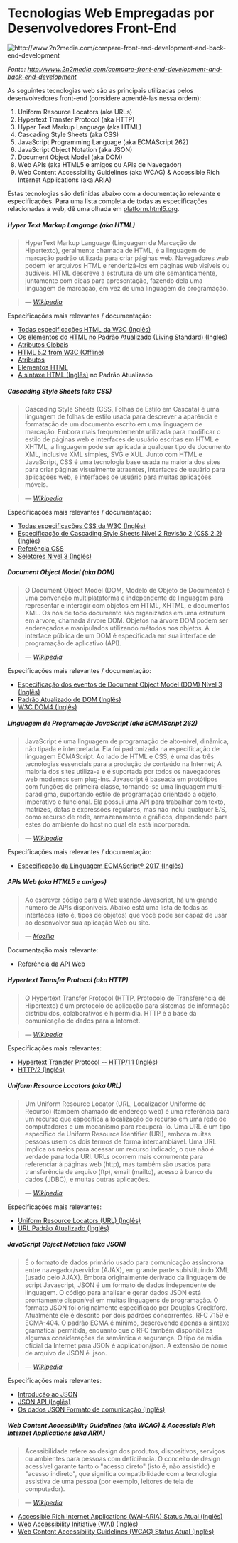 # Tecnologias Web Empregadas por Desenvolvedores Front-End

![](../images/web-tech-employed.jpg "http://www.2n2media.com/compare-front-end-development-and-back-end-development")

<cite>Fonte: <a href="http://www.2n2media.com/compare-front-end-development-and-back-end-development">http://www.2n2media.com/compare-front-end-development-and-back-end-development</a> </cite>

As seguintes tecnologias web são as principais utilizadas pelos desenvolvedores front-end (considere aprendê-las nessa ordem):

1. Uniform Resource Locators (aka URLs)
2. Hypertext Transfer Protocol (aka HTTP)
3. Hyper Text Markup Language (aka HTML)
4. Cascading Style Sheets (aka CSS)
6. JavaScript Programming Language (aka ECMAScript 262)
7. JavaScript Object Notation (aka JSON)
8. Document Object Model (aka DOM)
9. Web APIs (aka HTML5 e amigos ou APIs de Navegador)
10. Web Content Accessibility Guidelines (aka WCAG) & Accessible Rich Internet Applications (aka ARIA)

Estas tecnologias são definidas abaixo com a documentação relevante e especificações. Para uma lista completa de todas as especificações relacionadas à web, dê uma olhada em [platform.html5.org](https://platform.html5.org/).

##### Hyper Text Markup Language (aka HTML)

> HyperText Markup Language (Linguagem de Marcação de Hipertexto), geralmente chamada de HTML, é a linguagem de marcação padrão utilizada para criar páginas web. Navegadores web podem ler arquivos HTML e renderizá-los em páginas web visíveis ou audíveis. HTML descreve a estrutura de um site semanticamente, juntamente com dicas para apresentação, fazendo dela uma linguagem de marcação, em vez de uma linguagem de programação.

><cite>&#8212; [Wikipedia](https://pt.wikipedia.org/wiki/HTML)</cite>

Especificações mais relevantes / documentação:

* [Todas especificações HTML da W3C (Inglês)](http://www.w3.org/standards/techs/html#w3c_all)
* [Os elementos do HTML no Padrão Atualizado (Living Standard) (Inglês)](https://html.spec.whatwg.org/multipage)
* [Atributos Globais](https://developer.mozilla.org/pt-BR/docs/Web/HTML/Global_attributes)
* [HTML 5.2 from W3C (Offline)](http://w3c.github.io/html/)
* [Atributos](https://developer.mozilla.org/en-US/docs/Web/HTML/Attributes)
* [Elementos HTML](https://developer.mozilla.org/en-US/docs/Web/HTML/Element)
* [A sintaxe HTML (Inglês)](https://html.spec.whatwg.org/multipage/syntax.html#syntax) no Padrão Atualizado

##### Cascading Style Sheets (aka CSS)

> Cascading Style Sheets (CSS, Folhas de Estilo em Cascata) é uma linguagem de folhas de estilo usada para descrever a aparência e formatação de um documento escrito em uma linguagem de marcação. Embora mais frequentemente utilizada para modificar o estilo de páginas web e interfaces de usuário escritas em HTML e XHTML, a linguagem pode ser aplicada à qualquer tipo de documento XML, inclusive XML simples, SVG e XUL. Junto com HTML e JavaScript, CSS é uma tecnologia base usada na maioria dos sites para criar páginas visualmente atraentes, interfaces de usuário para aplicações web, e interfaces de usuário para muitas aplicações móveis.

><cite>&#8212; [Wikipedia](https://pt.wikipedia.org/wiki/Cascading_Style_Sheets)</cite>

Especificações mais relevantes / documentação:

* [Todas especificações CSS da W3C (Inglês)](http://www.w3.org/Style/CSS/current-work#roadmap)
* [Especificação de Cascading Style Sheets Nível 2 Revisão 2 (CSS 2.2) (Inglês)](https://drafts.csswg.org/css2/)
* [Referência CSS](https://developer.mozilla.org/pt-BR/docs/Web/CSS/CSS_Reference)
* [Seletores Nível 3 (Inglês)](http://www.w3.org/TR/css3-selectors/)

##### Document Object Model (aka DOM)

> O Document Object Model (DOM, Modelo de Objeto de Documento) é uma convenção multiplataforma e independente de linguagem para representar e interagir com objetos em HTML, XHTML, e documentos XML. Os nós de todo documento são organizados em uma estrutura em árvore, chamada árvore DOM. Objetos na árvore DOM podem ser endereçados e manipulados utilizando métodos nos objetos. A interface pública de um DOM é especificada em sua interface de programação de aplicativo (API).

><cite>&#8212; [Wikipedia](https://pt.wikipedia.org/wiki/Modelo_de_Objeto_de_Documentos)</cite>

Especificações mais relevantes / documentação:

* [Especificação dos eventos de Document Object Model (DOM) Nível 3 (Inglês)](https://www.w3.org/TR/DOM-Level-3-Events/)
* [Padrão Atualizado de DOM (Inglês)](https://dom.spec.whatwg.org/)
* [W3C DOM4 (Inglês)](https://www.w3.org/TR/2015/REC-dom-20151119/)

##### Linguagem de Programação JavaScript (aka ECMAScript 262)

> JavaScript é uma linguagem de programação de alto-nível, dinâmica, não tipada e interpretada. Ela foi padronizada na especificação de linguagem ECMAScript. Ao lado de HTML e CSS, é uma das três tecnologias essencials para a produção de conteúdo na Internet; A maioria dos sites utiliza-a e é suportada por todos os navegadores web modernos sem plug-ins. Javascript é baseada em protótipos com funções de primeira classe, tornando-se uma linguagem multi-paradigma, suportando estilo de programação orientado a objeto, imperativo e funcional. Ela possui uma API para trabalhar com texto, matrizes, datas e expressões regulares, mas não inclui qualquer E/S, como recurso de rede, armazenamento e gráficos, dependendo para estes do ambiente do host no qual ela está incorporada.

><cite>&#8212; [Wikipedia](https://pt.wikipedia.org/wiki/JavaScript)</cite>

Especificações mais relevantes / documentação:

* [Especificação da Linguagem ECMAScript® 2017 (Inglês)](https://tc39.github.io/ecma262/)

##### APIs Web (aka HTML5 e amigos)

> Ao escrever código para a Web usando Javascript, há um grande número de APIs disponíveis. Abaixo está uma lista de todas as interfaces (isto é, tipos de objetos) que você pode ser capaz de usar ao desenvolver sua aplicação Web ou site.

><cite>&#8212; [Mozilla](https://developer.mozilla.org/pt-BR/docs/Web/API)</cite>

Documentação mais relevante:

* [Referência da API Web](https://developer.mozilla.org/pt-BR/docs/Web/API)

##### Hypertext Transfer Protocol (aka HTTP)

> O Hypertext Transfer Protocol (HTTP, Protocolo de Transferência de Hipertexto) é um protocolo de aplicação para sistemas de informação distribuídos, colaborativos e hipermídia. HTTP é a base da comunicação de dados para a Internet.

><cite>&#8212; [Wikipedia](https://pt.wikipedia.org/wiki/Hypertext_Transfer_Protocol)</cite>

Especificações mais relevantes:

* [Hypertext Transfer Protocol -- HTTP/1.1 (Inglês)](https://tools.ietf.org/html/rfc2616)
* [HTTP/2 (Inglês)](https://http2.github.io/)

##### Uniform Resource Locators (aka URL)

> Um Uniform Resource Locator (URL, Localizador Uniforme de Recurso) (também chamado de endereço web) é uma referência para um recurso que especifica a localização do recurso em uma rede de computadores e um mecanismo para recuperá-lo. Uma URL é um tipo específico de Uniform Resource Identifier (URI), embora muitas pessoas usem os dois termos de forma intercambiável. Uma URL implica os meios para acessar um recurso indicado, o que não é verdade para toda URI. URLs ocorrem mais comumente para referenciar à páginas web (http), mas também são usados para transferência de arquivo (ftp), email (mailto), acesso à banco de dados (JDBC), e muitas outras aplicações.

><cite>&#8212; [Wikipedia](https://pt.wikipedia.org/wiki/Uniform_Resource_Locator)</cite>

Especificações mais relevantes:

* [Uniform Resource Locators (URL) (Inglês)](http://www.w3.org/Addressing/URL/url-spec.txt)
* [URL Padrão Atualizado (Inglês)](https://url.spec.whatwg.org/)

##### JavaScript Object Notation (aka JSON)

> É o formato de dados primário usado para comunicação assíncrona entre navegador/servidor (AJAX), em grande parte subistituindo XML (usado pelo AJAX). Embora originalmente derivado da linguagem de script Javascript, JSON é um formato de dados independente de linguagem. O código para analisar e gerar dados JSON está prontamente disponível em muitas linguagens de programação. O formato JSON foi originalmente especificado por Douglas Crockford. Atualmente ele é descrito por dois padrões concorrentes, RFC 7159 e ECMA-404. O padrão ECMA é mínimo, descrevendo apenas a sintaxe gramatical permitida, enquanto que o RFC também disponibiliza algumas considerações de semântica e segurança. O tipo de mídia oficial da Internet para JSON é application/json. A extensão de nome de arquivo de JSON é .json.

><cite>&#8212; [Wikipedia](https://pt.wikipedia.org/wiki/JSON)</cite>

Especificações mais relevantes:

* [Introdução ao JSON](http://json.org/json-pt.html)
* [JSON API (Inglês)](http://jsonapi.org/)
* [Os dados JSON Formato de comunicação (Inglês)](http://www.ecma-international.org/publications/files/ECMA-ST/ECMA-404.pdf)

##### Web Content Accessibility Guidelines (aka WCAG) & Accessible Rich Internet Applications (aka ARIA)

> Acessibilidade refere ao design dos produtos, dispositivos, serviços ou ambientes para pessoas com deficiência. O conceito de design acessível garante tanto o "acesso direto" (isto é, não assistido) e "acesso indireto", que significa compatibilidade com a tecnologia assistiva de uma pessoa (por exemplo, leitores de tela de computador).

><cite>&#8212; [Wikipedia](https://pt.wikipedia.org/wiki/Acessibilidade)</cite>

* [Accessible Rich Internet Applications (WAI-ARIA) Status Atual (Inglês)](http://www.w3.org/standards/techs/aria#w3c_all)
* [Web Accessibility Initiative (WAI) (Inglês)](http://www.w3.org/WAI/)
* [Web Content Accessibility Guidelines (WCAG) Status Atual (Inglês)](http://www.w3.org/standards/techs/wcag#w3c_all)
